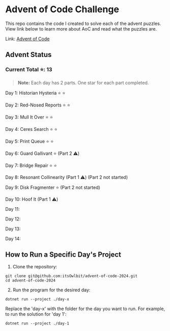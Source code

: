# Advent of Code Challenge

This repo contains the code I created to solve each of the advent puzzles. View link below to learn more about AoC and read what the puzzles are.

Link: [Advent of Code](https://adventofcode.com/)

## Advent Status

### Current Total ⭐: 13

> **Note:** Each day has 2 parts. One star for each part completed.

Day 1: Historian Hysteria ⭐ ⭐

Day 2: Red-Nosed Reports ⭐ ⭐

Day 3: Mull It Over ⭐ ⭐

Day 4: Ceres Search ⭐ ⭐

Day 5: Print Queue ⭐ ⭐

Day 6: Guard Gallivant ⭐ (Part 2 ⚠️)

Day 7: Bridge Repair ⭐ ⭐

Day 8: Resonant Collinearity (Part 1 ⚠️) (Part 2 not started)

Day 9: Disk Fragmenter ⭐ (Part 2 not started)

Day 10: Hoof It (Part 1 ⚠️)

Day 11:

Day 12:

Day 13:

Day 14:

## How to Run a Specific Day's Project

1. Clone the repository:

```
git clone git@github.com:itsOwlbit/advent-of-code-2024.git
cd advent-of-code-2024
```

2. Run the program for the desired day:

```
dotnet run --project ./day-x
```

Replace the 'day-x' with the folder for the day you want to run. For example, to run the solution for 'day 1':

```
dotnet run --project ./day-1
```
